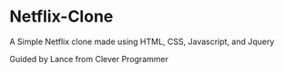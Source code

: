 # Netflix-Clone
A Simple Netflix clone made using HTML, CSS, Javascript, and Jquery

Guided by Lance from Clever Programmer
